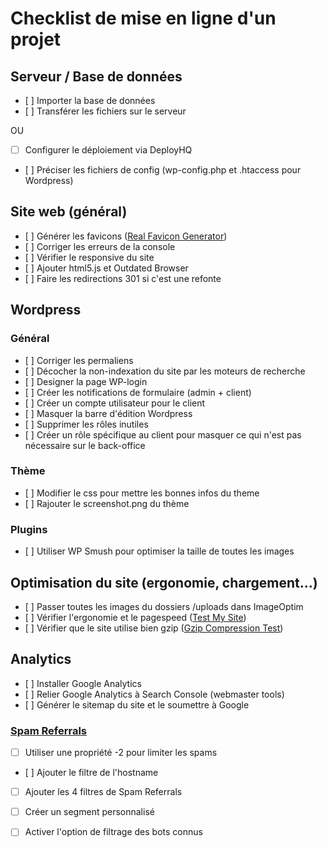 # Checklist de mise en ligne d'un projet

## Serveur / Base de données
- [ ] Importer la base de données
- [ ] Transférer les fichiers sur le serveur

OU


- [ ] Configurer le déploiement via DeployHQ
- [ ] Préciser les fichiers de config (wp-config.php et .htaccess pour Wordpress)


## Site web (général) 

- [ ] Générer les favicons (<a href="realfavicongenerator.net" target="_blank">Real Favicon Generator</a>)
- [ ] Corriger les erreurs de la console
- [ ] Vérifier le responsive du site
- [ ] Ajouter html5.js et Outdated Browser
- [ ] Faire les redirections 301 si c'est une refonte

## Wordpress

### Général 

- [ ] Corriger les permaliens
- [ ] Décocher la non-indexation du site par les moteurs de recherche
- [ ] Designer la page WP-login
- [ ] Créer les notifications de formulaire (admin + client)
- [ ] Créer un compte utilisateur pour le client
- [ ] Masquer la barre d'édition Wordpress
- [ ] Supprimer les rôles inutiles
- [ ] Créer un rôle spécifique au client pour masquer ce qui n'est pas nécessaire sur le back-office

### Thème

- [ ] Modifier le css pour mettre les bonnes infos du theme
- [ ] Rajouter le screenshot.png du thème

### Plugins

- [ ] Utiliser WP Smush pour optimiser la taille de toutes les images

## Optimisation du site (ergonomie, chargement...)

- [ ] Passer toutes les images du dossiers /uploads dans ImageOptim
- [ ] Vérifier l'ergonomie et le pagespeed ([Test My Site](https://testmysite.thinkwithgoogle.com))
- [ ] Vérifier que le site utilise bien gzip (<a href="https://varvy.com/tools/gzip/" target="_blank">Gzip Compression Test</a>)

## Analytics
- [ ] Installer Google Analytics
- [ ] Relier Google Analytics à Search Console (webmaster tools)
- [ ] Générer le sitemap du site et le soumettre à Google

### [Spam Referrals](http://help.analyticsedge.com/spam-filter/definitive-guide-to-removing-google-analytics-spam/)
- [ ] Utiliser une propriété -2 pour limiter les spams
- [ ] Ajouter le filtre de l'hostname
- [ ] Ajouter les 4 filtres de Spam Referrals
- [ ] Créer un segment personnalisé
- [ ] Activer l'option de filtrage des bots connus

